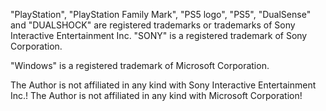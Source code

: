 "PlayStation", "PlayStation Family Mark", "PS5 logo", "PS5", "DualSense" and "DUALSHOCK" are registered trademarks or trademarks of Sony Interactive Entertainment Inc. "SONY" is a registered trademark of Sony Corporation.

"Windows" is a registered trademark of Microsoft Corporation.

The Author is not affiliated in any kind with Sony Interactive Entertainment Inc.! The Author is not affiliated in any kind with Microsoft Corporation!